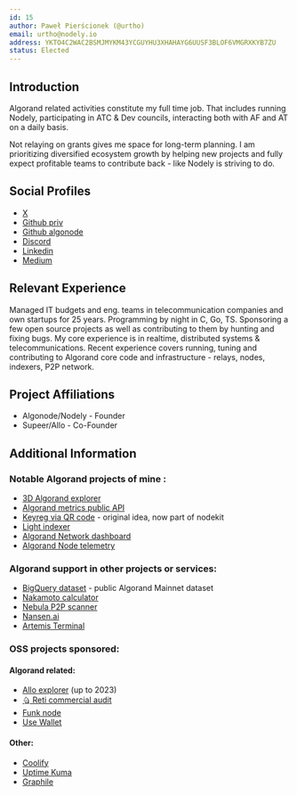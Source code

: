 ```yaml
---
id: 15
author: Paweł Pierścionek (@urtho)
email: urtho@nodely.io
address: YKTO4C2WAC2BSMJMYKM43YCGUYHU3XHAHAYG6UUSF3BLOF6VMGRXKYB7ZU
status: Elected
---
```


## Introduction

Algorand related activities constitute my full time job. That includes running Nodely, participating in ATC & Dev councils, interacting both with AF and AT on a daily basis. 

Not relaying on grants gives me space for long-term planning. I am prioritizing diversified ecosystem growth by helping new projects and fully expect profitable teams to contribute back - like Nodely is striving to do. 

## Social Profiles

- [X](https://x.com/Urthoo)
- [Github priv](https://github.com/urtho) 
- [Github algonode](https://github.com/algonode) 
- [Discord](https://discordapp.com/users/688419370153672769)
- [Linkedin](https://www.linkedin.com/in/urtho)
- [Medium](https://medium.com/@ppierscionek)

## Relevant Experience

Managed IT budgets and eng. teams in telecommunication companies and own startups for 25 years. 
Programming by night in C, Go, TS. Sponsoring a few open source projects as well as contributing to them by hunting and fixing bugs. My core experience is in realtime, distributed systems &  telecommunications. Recent experience covers running, tuning and contributing to Algorand core code and infrastructure - relays, nodes, indexers, P2P network. 

## Project Affiliations

- Algonode/Nodely - Founder
- Supeer/Allo - Co-Founder

## Additional Information

### Notable Algorand projects of mine :
- [3D Algorand explorer](http://algo3d.live/) 
- [Algorand metrics public API](https://afmetrics.api.nodely.io/v1/api-docs/)
- [Keyreg via QR code](https://github.com/AlgoNode/algourl) - original idea, now part of nodekit
- [Light indexer](https://github.com/AlgoNode/light-indexer)
- [Algorand Network dashboard](https://tps.nodely.io)
- [Algorand Node telemetry](http://telemetry.nodely.link)

### Algorand support in other projects or services:
- [BigQuery dataset](https://console.cloud.google.com/bigquery?ws=!1m4!1m3!3m2!1snodely-data-pub!2salgorand_mainnet_daily) - public Algorand Mainnet dataset 
- [Nakamoto calculator](https://github.com/urtho/nakomoto-coefficient-calculator)
- [Nebula P2P scanner](https://github.com/AlgoNode/nebula)
- [Nansen.ai](https://app.nansen.ai/macro/blockchains?chain=algorand)
- [Artemis Terminal](https://app.artemis.xyz/project/algorand?from=chains&type=chains)

### OSS projects sponsored:

#### Algorand related:
- [Allo explorer](https://allo.info) (up to 2023)
- [🩏 Reti commercial audit](https://github.com/algorandfoundation/reti/tree/main/contracts/contracts/audit/CoinFabrik)
- [Funk node](https://github.com/GalaxyPay/func)
- [Use Wallet](https://github.com/TxnLab/use-wallet)

#### Other:
- [Coolify](https://www.coolify.io/)
- [Uptime Kuma](https://github.com/louislam/uptime-kuma)
- [Graphile](https://github.com/graphile)

